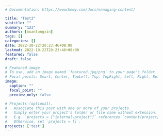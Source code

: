 ```yaml
---
# Documentation: https://wowchemy.com/docs/managing-content/

title: "Test2"
subtitle: ""
summary: "123"
authors: [xuanlongxin]
tags: []
categories: []
date: 2022-10-22T20:23:46+08:00
lastmod: 2022-10-22T20:23:46+08:00
featured: false
draft: false

# Featured image
# To use, add an image named `featured.jpg/png` to your page's folder.
# Focal points: Smart, Center, TopLeft, Top, TopRight, Left, Right, BottomLeft, Bottom, BottomRight.
image:
  caption: ""
  focal_point: ""
  preview_only: false

# Projects (optional).
#   Associate this post with one or more of your projects.
#   Simply enter your project's folder or file name without extension.
#   E.g. `projects = ["internal-project"]` references `content/project/deep-learning/index.md`.
#   Otherwise, set `projects = []`.
projects: ['test']
---
```

